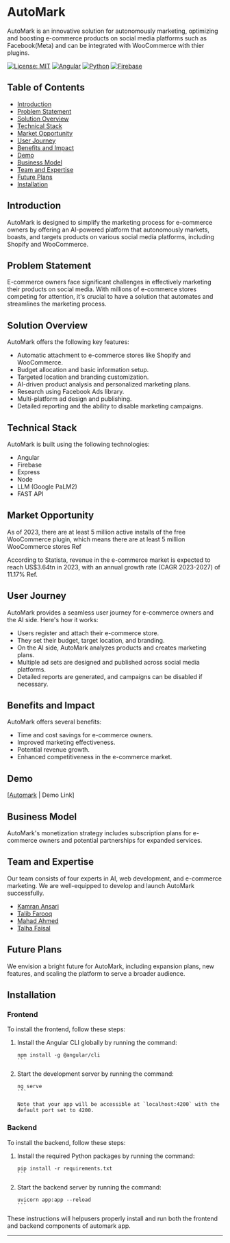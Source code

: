 # AutoMark

AutoMark is an innovative solution for autonomously marketing, optimizing and boosting e-commerce products on social media platforms such as Facebook(Meta) and can be integrated with WooCommerce with thier plugins.

[![License: MIT](https://img.shields.io/badge/License-MIT-yellow.svg)](https://opensource.org/licenses/MIT)
[![Angular](https://img.shields.io/badge/Angular-16-red.svg)](https://angular.io/)
[![Python](https://img.shields.io/badge/python-3.7%2B-blue.svg)](https://www.python.org/downloads/)
[![Firebase](https://img.shields.io/badge/Firebase-9-yellow.svg)](https://firebase.google.com/)



## Table of Contents

- [Introduction](#introduction)
- [Problem Statement](#problem-statement)
- [Solution Overview](#solution-overview)
- [Technical Stack](#technical-stack)
- [Market Opportunity](#market-opportunity)
- [User Journey](#user-journey)
- [Benefits and Impact](#benefits-and-impact)
- [Demo](#demo)
- [Business Model](#business-model)
- [Team and Expertise](#team-and-expertise)
- [Future Plans](#future-plans)
- [Installation](#installation)

## Introduction

AutoMark is designed to simplify the marketing process for e-commerce owners by offering an AI-powered platform that autonomously markets, boasts, and targets products on various social media platforms, including Shopify and WooCommerce.

## Problem Statement

E-commerce owners face significant challenges in effectively marketing their products on social media. With millions of e-commerce stores competing for attention, it's crucial to have a solution that automates and streamlines the marketing process.

## Solution Overview

AutoMark offers the following key features:

- Automatic attachment to e-commerce stores like Shopify and WooCommerce.
- Budget allocation and basic information setup.
- Targeted location and branding customization.
- AI-driven product analysis and personalized marketing plans.
- Research using Facebook Ads library.
- Multi-platform ad design and publishing.
- Detailed reporting and the ability to disable marketing campaigns.

## Technical Stack

AutoMark is built using the following technologies:

- Angular
- Firebase
- Express
- Node
- LLM (Google PaLM2)
- FAST API


## Market Opportunity

As of 2023, there are at least 5 million active installs of the free WooCommerce plugin,
which means there are at least 5 million WooCommerce stores Ref

According to Statista, revenue in the e-commerce market is expected to reach US$3.64tn
in 2023, with an annual growth rate (CAGR 2023-2027) of 11.17% Ref.

## User Journey

AutoMark provides a seamless user journey for e-commerce owners and the AI side. Here's how it works:

- Users register and attach their e-commerce store.
- They set their budget, target location, and branding.
- On the AI side, AutoMark analyzes products and creates marketing plans.
- Multiple ad sets are designed and published across social media platforms.
- Detailed reports are generated, and campaigns can be disabled if necessary.

## Benefits and Impact

AutoMark offers several benefits:

- Time and cost savings for e-commerce owners.
- Improved marketing effectiveness.
- Potential revenue growth.
- Enhanced competitiveness in the e-commerce market.

## Demo

[[Automark](https://automark-hackstack.vercel.app/) | Demo Link]

## Business Model

AutoMark's monetization strategy includes subscription plans for e-commerce owners and potential partnerships for expanded services.

## Team and Expertise

Our team consists of four experts in AI, web development, and e-commerce marketing. We are well-equipped to develop and launch AutoMark successfully.

- [Kamran Ansari](http://github.com/mkamranansari)
- [Talib Farooq](https://github.com/mtalibfarooq)
- [Mahad Ahmed](https://github.com/Mahad-lab)
- [Talha Faisal](https://github.com/talha442)

## Future Plans

We envision a bright future for AutoMark, including expansion plans, new features, and scaling the platform to serve a broader audience.
## Installation

### Frontend

To install the frontend, follow these steps:

1. Install the Angular CLI globally by running the command:
   ````
   npm install -g @angular/cli
   ```

2. Start the development server by running the command:
   ````
   ng serve
   ```

   Note that your app will be accessible at `localhost:4200` with the default port set to 4200.

### Backend

To install the backend, follow these steps:

1. Install the required Python packages by running the command:
   ````
   pip install -r requirements.txt
   ```

2. Start the backend server by running the command:
   ````
   uvicorn app:app --reload
   ```

These instructions will helpusers properly install and run both the frontend and backend components of automark app.

___________________________________________________
